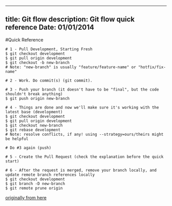 ---
title: Git flow
description: Git flow quick reference
Date: 01/01/2014
--

#Quick Reference

    # 1 - Pull Development, Starting Fresh
    $ git checkout development
    $ git pull origin development
    $ git checkout -b new-branch
    # Note: "new-branch" is usually "feature/feature-name" or "hotfix/fix-name"
    
    # 2 - Work. Do commit(s) (git commit).
    
    # 3 - Push your branch (it doesn't have to be "final", but the code shouldn't break anything)
    $ git push origin new-branch

    # 4 - Things are done and now we'll make sure it's working with the latest base (development)
    $ git checkout development
    $ git pull origin development
    $ git checkout new-branch
    $ git rebase development
    # Note: resolve conflicts, if any! using --strategy=ours/theirs might be helpful
    
    # Do #3 again (push)
    
    # 5 - Create the Pull Request (check the explanation before the quick start)
    
    # 6 - After the request is merged, remove your branch locally, and update remote branch references locally
    $ git checkout development
    $ git branch -D new-branch
    $ git remote prune origin

[originally from here](https://github.com/clevertech/wiki/wiki/Using-Git-and-GitHub-Properly)
